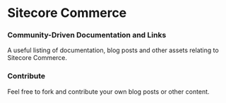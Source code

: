 # Sitecore Commerce
### Community-Driven Documentation and Links

A useful listing of documentation, blog posts and other assets relating to Sitecore Commerce. 

### Contribute

Feel free to fork and contribute your own blog posts or other content.
